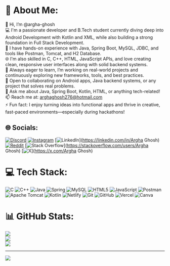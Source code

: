 # 💫 About Me:
👋 Hi, I’m @argha-ghosh<br>💻 I'm a passionate developer and B.Tech student currently diving deep into Android Development with Kotlin and XML, while also building a strong foundation in Full Stack Development.<br>🧠 I have hands-on experience with Java, Spring Boot, MySQL, JDBC, and tools like Postman, Tomcat, and H2 Database.<br>🌐 I'm also skilled in C, C++, HTML, JavaScript APIs, and love creating clean, responsive user interfaces along with solid backend systems.<br>🚀 Always eager to learn, I’m working on real-world projects and continuously exploring new frameworks, tools, and best practices.<br>🤝 Open to collaborating on Android apps, Java backend systems, or any project that solves real problems.<br>💬 Ask me about Java, Spring Boot, Kotlin, HTML, or anything tech-related!<br>📫 Reach me at: arghaghosh276@hotmail.com<br>⚡ Fun fact: I enjoy turning ideas into functional apps and thrive in creative, fast-paced environments—especially during hackathons!


## 🌐 Socials:
[![Discord](https://img.shields.io/badge/Discord-%237289DA.svg?logo=discord&logoColor=white)](https://discord.gg/https://discord.gg/DXtSJrwn) [![Instagram](https://img.shields.io/badge/Instagram-%23E4405F.svg?logo=Instagram&logoColor=white)](https://instagram.com/argha.ghosh1) [![LinkedIn](https://img.shields.io/badge/LinkedIn-%230077B5.svg?logo=linkedin&logoColor=white)](https://linkedin.com/in/Argha Ghosh) [![Reddit](https://img.shields.io/badge/Reddit-%23FF4500.svg?logo=Reddit&logoColor=white)](https://reddit.com/user/u/Argha9330) [![Stack Overflow](https://img.shields.io/badge/-Stackoverflow-FE7A16?logo=stack-overflow&logoColor=white)](https://stackoverflow.com/users/Argha Ghosh) [![X](https://img.shields.io/badge/X-black.svg?logo=X&logoColor=white)](https://x.com/Argha Ghosh) 

# 💻 Tech Stack:
![C](https://img.shields.io/badge/c-%2300599C.svg?style=for-the-badge&logo=c&logoColor=white) ![C++](https://img.shields.io/badge/c++-%2300599C.svg?style=for-the-badge&logo=c%2B%2B&logoColor=white) ![Java](https://img.shields.io/badge/java-%23ED8B00.svg?style=for-the-badge&logo=openjdk&logoColor=white) ![Spring](https://img.shields.io/badge/spring-%236DB33F.svg?style=for-the-badge&logo=spring&logoColor=white) ![MySQL](https://img.shields.io/badge/mysql-4479A1.svg?style=for-the-badge&logo=mysql&logoColor=white) ![HTML5](https://img.shields.io/badge/html5-%23E34F26.svg?style=for-the-badge&logo=html5&logoColor=white) ![JavaScript](https://img.shields.io/badge/javascript-%23323330.svg?style=for-the-badge&logo=javascript&logoColor=%23F7DF1E) ![Postman](https://img.shields.io/badge/Postman-FF6C37?style=for-the-badge&logo=postman&logoColor=white) ![Apache Tomcat](https://img.shields.io/badge/apache%20tomcat-%23F8DC75.svg?style=for-the-badge&logo=apache-tomcat&logoColor=black) ![Kotlin](https://img.shields.io/badge/kotlin-%237F52FF.svg?style=for-the-badge&logo=kotlin&logoColor=white) ![Netlify](https://img.shields.io/badge/netlify-%23000000.svg?style=for-the-badge&logo=netlify&logoColor=#00C7B7) ![Git](https://img.shields.io/badge/git-%23F05033.svg?style=for-the-badge&logo=git&logoColor=white) ![GitHub](https://img.shields.io/badge/github-%23121011.svg?style=for-the-badge&logo=github&logoColor=white) ![Vercel](https://img.shields.io/badge/vercel-%23000000.svg?style=for-the-badge&logo=vercel&logoColor=white) ![Canva](https://img.shields.io/badge/Canva-%2300C4CC.svg?style=for-the-badge&logo=Canva&logoColor=white)
# 📊 GitHub Stats:
![](https://github-readme-stats.vercel.app/api?username=ArghaGhosh1&theme=dark&hide_border=false&include_all_commits=false&count_private=false)<br/>
![](https://nirzak-streak-stats.vercel.app/?user=ArghaGhosh1&theme=dark&hide_border=false)<br/>
![](https://github-readme-stats.vercel.app/api/top-langs/?username=ArghaGhosh1&theme=dark&hide_border=false&include_all_commits=false&count_private=false&layout=compact)

---
[![](https://visitcount.itsvg.in/api?id=ArghaGhosh1&icon=0&color=0)](https://visitcount.itsvg.in)

<!-- Proudly created with GPRM ( https://gprm.itsvg.in ) -->
